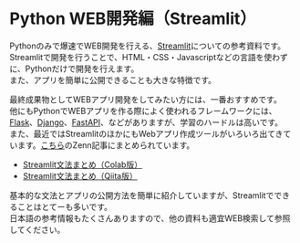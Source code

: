 # Python WEB開発編（Streamlit）

Pythonのみで爆速でWEB開発を行える、[Streamlit](https://streamlit.io/)についての参考資料です。  
Streamlitで開発を行うことで、HTML・CSS・Javascriptなどの言語を使わずに、Pythonだけで開発を行えます。  
また、アプリを簡単に公開できることも大きな特徴です。

最終成果物としてWEBアプリ開発をしてみたい方には、一番おすすめです。  
他にもPythonでWEBアプリを作る際によく使われるフレームワークには、[Flask](https://msiz07-flask-docs-ja.readthedocs.io/)、[Django](https://docs.djangoproject.com/ja/5.0/)、[FastAPI](https://fastapi.tiangolo.com/ja/)、などがありますが、学習のハードルは高いです。  
また、最近ではStreamlitのほかにもWebアプリ作成ツールがいろいろ出てきています。[こちら](https://zenn.dev/neka_nat/articles/f2f5b6ebeb049a)のZenn記事にまとめられています。  

- [Streamlit文法まとめ（Colab版）](https://github.com/kiryu-3/Prmn2023/blob/main/Python/2024/Streamlit/Streamlit_basic.ipynb)
- [Streamlit文法まとめ（Qiita版）](https://qiita.com/kiryu-3/private/08afa87a4517eeafd862)

基本的な文法とアプリの公開方法を簡単に紹介していますが、Streamlitでできることはとてーも多いです。  
日本語の参考情報もたくさんありますので、他の資料も適宜WEB検索して参照してください。
